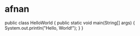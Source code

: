 # afnan
public class HelloWorld {
    public static void main(String[] args) {
        System.out.println("Hello, World!");
    }
}
